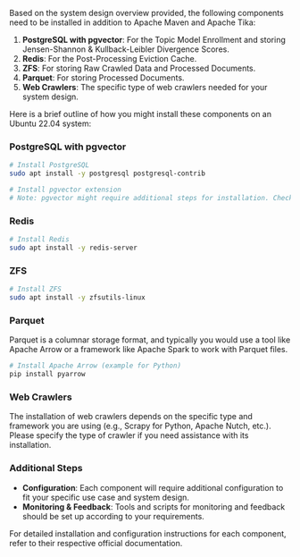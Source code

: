 Based on the system design overview provided, the following components need to be installed in addition to Apache Maven and Apache Tika:

1. **PostgreSQL with pgvector**: For the Topic Model Enrollment and storing Jensen-Shannon & Kullback-Leibler Divergence Scores.
2. **Redis**: For the Post-Processing Eviction Cache.
3. **ZFS**: For storing Raw Crawled Data and Processed Documents.
4. **Parquet**: For storing Processed Documents.
5. **Web Crawlers**: The specific type of web crawlers needed for your system design.

Here is a brief outline of how you might install these components on an Ubuntu 22.04 system:

### PostgreSQL with pgvector
```bash
# Install PostgreSQL
sudo apt install -y postgresql postgresql-contrib

# Install pgvector extension
# Note: pgvector might require additional steps for installation. Check the official documentation for the latest instructions.
```

### Redis
```bash
# Install Redis
sudo apt install -y redis-server
```

### ZFS
```bash
# Install ZFS
sudo apt install -y zfsutils-linux
```

### Parquet
Parquet is a columnar storage format, and typically you would use a tool like Apache Arrow or a framework like Apache Spark to work with Parquet files.
```bash
# Install Apache Arrow (example for Python)
pip install pyarrow
```

### Web Crawlers
The installation of web crawlers depends on the specific type and framework you are using (e.g., Scrapy for Python, Apache Nutch, etc.). Please specify the type of crawler if you need assistance with its installation.

### Additional Steps
- **Configuration**: Each component will require additional configuration to fit your specific use case and system design.
- **Monitoring & Feedback**: Tools and scripts for monitoring and feedback should be set up according to your requirements.

For detailed installation and configuration instructions for each component, refer to their respective official documentation.

